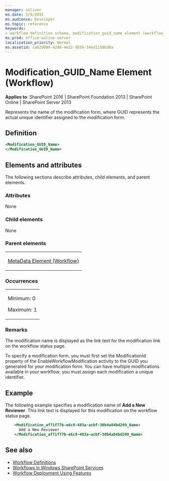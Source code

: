 ```yaml
---
manager: soliver
ms.date: 3/9/2015
ms.audience: Developer
ms.topic: reference
keywords:
- workflow definition schema, modification_guid_name element (workflow)
ms.prod: office-online-server
localization_priority: Normal
ms.assetid: ca629084-42d0-4e22-9559-34ed1158b30a
---
```


# Modification_GUID_Name Element (Workflow)

**Applies to**: SharePoint 2016 | SharePoint Foundation 2013 | SharePoint Online | SharePoint Server 2013

Represents the name of the modification form, where GUID represents the actual unique identifier assigned to the modification form.

## Definition

```XML
<Modification_GUID_Name>
</Modification_GUID_Name>
```

## Elements and attributes

The following sections describe attributes, child elements, and parent elements.

### Attributes

None

### Child elements

None

### Parent elements

<table>
<colgroup>
<col width="100%" />
</colgroup>
<tbody>
<tr class="odd">
<td align="left"><p><a href="metadata-element-workflow.md">MetaData Element (Workflow)</a></p></td>
</tr>
</tbody>
</table>

### Occurrences

<table>
<colgroup>
<col width="100%" />
</colgroup>
<tbody>
<tr class="odd">
<td align="left"><p>Minimum: 0</p>
<p>Maximum: 1</p></td>
</tr>
</tbody>
</table>


### Remarks

The modification name is displayed as the link text for the modification link on the workflow status page.

To specify a modification form, you must first set the <span sdata="cer" target="P:Microsoft.SharePoint.WorkflowActions.EnableWorkflowModification.ModificationId"><span class="nolink">ModificationId</span></span> property of the <span sdata="cer" target="T:Microsoft.SharePoint.WorkflowActions.EnableWorkflowModification"><span class="nolink">EnableWorkflowModification</span></span> activity to the GUID you generated for your modification form. You can have multiple modifications available in your workflow; you must assign each modification a unique identifier.

## Example

The following example specifies a modification name of **Add a New Reviewer**. This link text is displayed for this modification on the workflow status page.

```XML
    <Modification_af71f77b-e6c8-483a-acbf-30b4a84bd209_Name>
      Add a New Reviewer
    </Modification_af71f77b-e6c8-483a-acbf-30b4a84bd209_Name>
```

## See also

- [Workflow Definitions](workflow-definitions.md)
- [Workflows in Windows SharePoint Services](https://msdn.microsoft.com/library/be0888d4-20b2-4d39-bf28-2d8a71829d8e(Office.15).aspx)
- [Workflow Deployment Using Features](https://msdn.microsoft.com/library/ad294f09-483d-4e87-bd19-fa37795ed558(Office.15).aspx)











